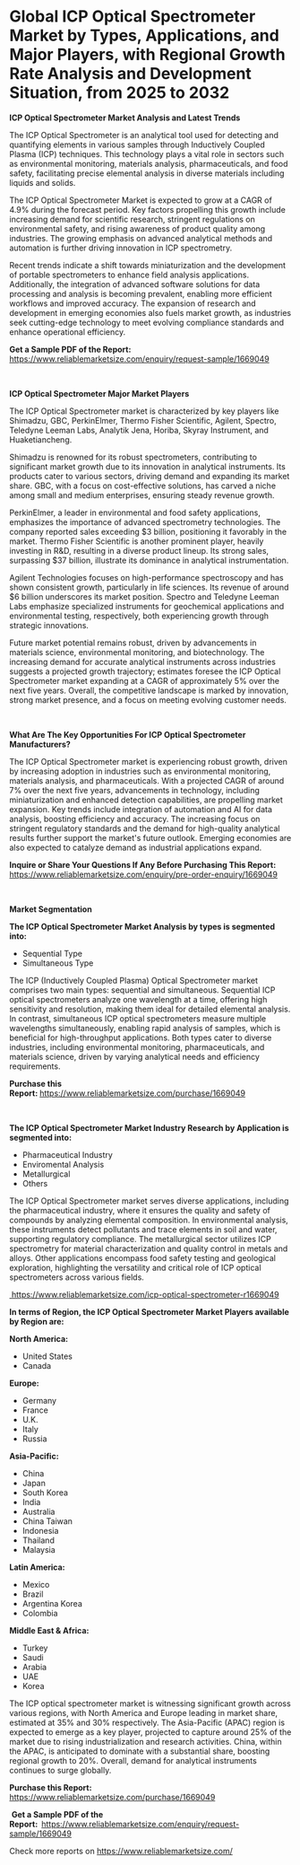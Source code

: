 <p><h1>Global ICP Optical Spectrometer Market by Types, Applications, and Major Players, with Regional Growth Rate Analysis and Development Situation, from 2025 to 2032</h1></p><p><strong>ICP Optical Spectrometer Market Analysis and Latest Trends</strong></p>
<p><p>The ICP Optical Spectrometer is an analytical tool used for detecting and quantifying elements in various samples through Inductively Coupled Plasma (ICP) techniques. This technology plays a vital role in sectors such as environmental monitoring, materials analysis, pharmaceuticals, and food safety, facilitating precise elemental analysis in diverse materials including liquids and solids.</p><p>The ICP Optical Spectrometer Market is expected to grow at a CAGR of 4.9% during the forecast period. Key factors propelling this growth include increasing demand for scientific research, stringent regulations on environmental safety, and rising awareness of product quality among industries. The growing emphasis on advanced analytical methods and automation is further driving innovation in ICP spectrometry.</p><p>Recent trends indicate a shift towards miniaturization and the development of portable spectrometers to enhance field analysis applications. Additionally, the integration of advanced software solutions for data processing and analysis is becoming prevalent, enabling more efficient workflows and improved accuracy. The expansion of research and development in emerging economies also fuels market growth, as industries seek cutting-edge technology to meet evolving compliance standards and enhance operational efficiency.</p></p>
<p><strong>Get a Sample PDF of the Report:&nbsp;</strong> <a href="https://www.reliablemarketsize.com/enquiry/request-sample/1669049?utm_campaign=2038&utm_medium=2&utm_source=Github&utm_content=ia&utm_term=17022025&utm_id=icp-optical-spectrometer">https://www.reliablemarketsize.com/enquiry/request-sample/1669049</a></p>
<p>&nbsp;</p>
<p><strong>ICP Optical Spectrometer Major Market Players</strong></p>
<p><p>The ICP Optical Spectrometer market is characterized by key players like Shimadzu, GBC, PerkinElmer, Thermo Fisher Scientific, Agilent, Spectro, Teledyne Leeman Labs, Analytik Jena, Horiba, Skyray Instrument, and Huaketiancheng. </p><p>Shimadzu is renowned for its robust spectrometers, contributing to significant market growth due to its innovation in analytical instruments. Its products cater to various sectors, driving demand and expanding its market share. GBC, with a focus on cost-effective solutions, has carved a niche among small and medium enterprises, ensuring steady revenue growth.</p><p>PerkinElmer, a leader in environmental and food safety applications, emphasizes the importance of advanced spectrometry technologies. The company reported sales exceeding $3 billion, positioning it favorably in the market. Thermo Fisher Scientific is another prominent player, heavily investing in R&D, resulting in a diverse product lineup. Its strong sales, surpassing $37 billion, illustrate its dominance in analytical instrumentation.</p><p>Agilent Technologies focuses on high-performance spectroscopy and has shown consistent growth, particularly in life sciences. Its revenue of around $6 billion underscores its market position. Spectro and Teledyne Leeman Labs emphasize specialized instruments for geochemical applications and environmental testing, respectively, both experiencing growth through strategic innovations.</p><p>Future market potential remains robust, driven by advancements in materials science, environmental monitoring, and biotechnology. The increasing demand for accurate analytical instruments across industries suggests a projected growth trajectory; estimates foresee the ICP Optical Spectrometer market expanding at a CAGR of approximately 5% over the next five years. Overall, the competitive landscape is marked by innovation, strong market presence, and a focus on meeting evolving customer needs.</p></p>
<p>&nbsp;</p>
<p><strong>What Are The Key Opportunities For ICP Optical Spectrometer Manufacturers?</strong></p>
<p><p>The ICP Optical Spectrometer market is experiencing robust growth, driven by increasing adoption in industries such as environmental monitoring, materials analysis, and pharmaceuticals. With a projected CAGR of around 7% over the next five years, advancements in technology, including miniaturization and enhanced detection capabilities, are propelling market expansion. Key trends include integration of automation and AI for data analysis, boosting efficiency and accuracy. The increasing focus on stringent regulatory standards and the demand for high-quality analytical results further support the market's future outlook. Emerging economies are also expected to catalyze demand as industrial applications expand.</p></p>
<p><strong>Inquire or Share Your Questions If Any Before Purchasing This Report:</strong> <a href="https://www.reliablemarketsize.com/enquiry/pre-order-enquiry/1669049?utm_campaign=2038&utm_medium=2&utm_source=Github&utm_content=ia&utm_term=17022025&utm_id=icp-optical-spectrometer">https://www.reliablemarketsize.com/enquiry/pre-order-enquiry/1669049</a></p>
<p>&nbsp;</p>
<p><strong>Market Segmentation</strong></p>
<p><strong>The ICP Optical Spectrometer Market Analysis by types is segmented into:</strong></p>
<p><ul><li>Sequential Type</li><li>Simultaneous Type</li></ul></p>
<p><p>The ICP (Inductively Coupled Plasma) Optical Spectrometer market comprises two main types: sequential and simultaneous. Sequential ICP optical spectrometers analyze one wavelength at a time, offering high sensitivity and resolution, making them ideal for detailed elemental analysis. In contrast, simultaneous ICP optical spectrometers measure multiple wavelengths simultaneously, enabling rapid analysis of samples, which is beneficial for high-throughput applications. Both types cater to diverse industries, including environmental monitoring, pharmaceuticals, and materials science, driven by varying analytical needs and efficiency requirements.</p></p>
<p><strong>Purchase this Report:&nbsp;</strong><a href="https://www.reliablemarketsize.com/purchase/1669049?utm_campaign=2038&utm_medium=2&utm_source=Github&utm_content=ia&utm_term=17022025&utm_id=icp-optical-spectrometer">https://www.reliablemarketsize.com/purchase/1669049</a></p>
<p>&nbsp;</p>
<p><strong>The ICP Optical Spectrometer Market Industry Research by Application is segmented into:</strong></p>
<p><ul><li>Pharmaceutical Industry</li><li>Enviromental Analysis</li><li>Metallurgical</li><li>Others</li></ul></p>
<p><p>The ICP Optical Spectrometer market serves diverse applications, including the pharmaceutical industry, where it ensures the quality and safety of compounds by analyzing elemental composition. In environmental analysis, these instruments detect pollutants and trace elements in soil and water, supporting regulatory compliance. The metallurgical sector utilizes ICP spectrometry for material characterization and quality control in metals and alloys. Other applications encompass food safety testing and geological exploration, highlighting the versatility and critical role of ICP optical spectrometers across various fields.</p></p>
<p><a href="https://www.reliablemarketsize.com/icp-optical-spectrometer-r1669049?utm_campaign=2038&utm_medium=2&utm_source=Github&utm_content=ia&utm_term=17022025&utm_id=icp-optical-spectrometer">&nbsp;https://www.reliablemarketsize.com/icp-optical-spectrometer-r1669049</a></p>
<p><strong>In terms of Region, the ICP Optical Spectrometer Market Players available by Region are:</strong></p>
<p>
    <p> <strong> North America: </strong>
        <ul>
            <li>United States</li>
            <li>Canada</li>
        </ul>
        </p> 
    <p> <strong> Europe: </strong>
        <ul>
            <li>Germany</li>
            <li>France</li>
            <li>U.K.</li>
            <li>Italy</li>
            <li>Russia</li>
        </ul>
        </p> 
    <p> <strong> Asia-Pacific: </strong>
        <ul>
            <li>China</li>
            <li>Japan</li>
            <li>South Korea</li>
            <li>India</li>
            <li>Australia</li>
            <li>China Taiwan</li>
            <li>Indonesia</li>
            <li>Thailand</li>
            <li>Malaysia</li>
        </ul>
        </p> 
    <p> <strong> Latin America: </strong>
        <ul>
            <li>Mexico</li>
            <li>Brazil</li>
            <li>Argentina Korea</li>
            <li>Colombia</li>
        </ul>
        </p> 
    <p> <strong> Middle East & Africa: </strong>
        <ul>
            <li>Turkey</li>
            <li>Saudi</li>
            <li>Arabia</li>
            <li>UAE</li>
            <li>Korea</li>
        </ul>
    </p>
    </p>
<p><p>The ICP optical spectrometer market is witnessing significant growth across various regions, with North America and Europe leading in market share, estimated at 35% and 30% respectively. The Asia-Pacific (APAC) region is expected to emerge as a key player, projected to capture around 25% of the market due to rising industrialization and research activities. China, within the APAC, is anticipated to dominate with a substantial share, boosting regional growth to 20%. Overall, demand for analytical instruments continues to surge globally.</p></p>
<p><strong>Purchase this Report: </strong><a href="https://www.reliablemarketsize.com/purchase/1669049?utm_campaign=2038&utm_medium=2&utm_source=Github&utm_content=ia&utm_term=17022025&utm_id=icp-optical-spectrometer">https://www.reliablemarketsize.com/purchase/1669049</a></p>
<p>&nbsp;<strong>Get a Sample PDF of the Report:&nbsp;&nbsp;</strong><a href="https://www.reliablemarketsize.com/enquiry/request-sample/1669049?utm_campaign=2038&utm_medium=2&utm_source=Github&utm_content=ia&utm_term=17022025&utm_id=icp-optical-spectrometer">https://www.reliablemarketsize.com/enquiry/request-sample/1669049</a></p>
<p><strong></strong></p>
<p>Check more reports on <a href="https://www.reliablemarketsize.com/?utm_campaign=2038&utm_medium=2&utm_source=Github&utm_content=ia&utm_term=17022025&utm_id=icp-optical-spectrometer">https://www.reliablemarketsize.com/</a></p>